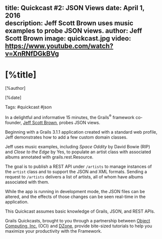 title: Quickcast #2: JSON Views 
date: April 1, 2016   
description: Jeff Scott Brown uses music examples to probe JSON views.
author: Jeff Scott Brown
image: quickcast.jpg
video: https://www.youtube.com/watch?v=XnRNfDGkBVg    
---

# [%title]

[%author]

[%date] 

Tags: #quickcast #json

In a delightful and informative 15 minutes, the Grails<sup>&reg;</sup> framework co-founder, [Jeff Scott Brown](https://objectcomputing.com/products/2gm-team#brown), probes JSON views.

Beginning with a Grails 3.1.1 application created with a standard web profile, Jeff demonstrates how to add a few custom domain classes.

Jeff uses music examples, including _Space Oddity_ by David Bowie (RIP) and _Close to the Edge_ by Yes, to populate an artist class with associated albums annotated with grails.rest.Resource.

The goal is to publish a REST API under `/artists` to manage instances of the `artist` class and to support the JSON and XML formats. Sending a request to `/artists` delivers a list of artists, all of whom have albums associated with them.

While the app is running in development mode, the JSON files can be altered, and the effects of those changes can be seen real-time in the application. 

This Quickcast assumes basic knowledge of Grails, JSON, and REST APIs.

Grails Quickcasts, brought to you through a partnership between [Object Computing, Inc.](https://objectcomputing.com/) (OCI) and [DZone](https://dzone.com/), provide bite-sized tutorials to help you maximize your productivity with the Framework.
